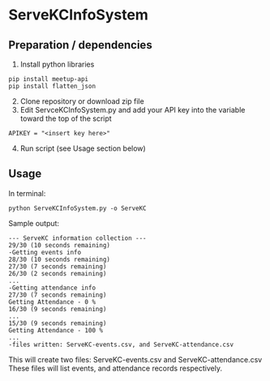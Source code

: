 # ServeKCInfoSystem

## Preparation / dependencies
1. Install python libraries
```
pip install meetup-api
pip install flatten_json
```
2. Clone repository or download zip file
3. Edit ServceKCInfoSystem.py and add your API key into the variable toward the top of the script
```
APIKEY = "<insert key here>"
```
4. Run script (see Usage section below)

## Usage
In terminal:
```
python ServeKCInfoSystem.py -o ServeKC
```

Sample output:
```
--- ServeKC information collection ---
29/30 (10 seconds remaining)
-Getting events info
28/30 (10 seconds remaining)
27/30 (7 seconds remaining)
26/30 (2 seconds remaining)
...
-Getting attendance info
27/30 (7 seconds remaining)
Getting Attendance - 0 %
16/30 (9 seconds remaining)
...
15/30 (9 seconds remaining)
Getting Attendance - 100 %
...
-files written: ServeKC-events.csv, and ServeKC-attendance.csv
```

This will create two files: ServeKC-events.csv and ServeKC-attendance.csv
These files will list events, and attendance records respectively.
